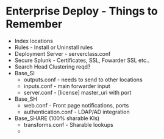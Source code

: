 # Enterprise Deploy - Things to Remember

* Index locations 
* Rules - Install or Uninstall rules
* Deployment Server - serverclass.conf
* Secure Splunk - Certificates, SSL, Fowarder SSL etc..
* Search Head Clustering reqd? 
* Base_SI
  * outputs.conf - needs to send to other locations
  * inputs.conf - main forwarder input
  * server.conf - [license] master_uri with port
* Base_SH
  * web.conf - Front page notifications, ports
  * authentication.conf - LDAP/AD integration
* Base_SHARE  (100% sharable KIs)
  * transforms.conf - Sharable lookups
  * 









